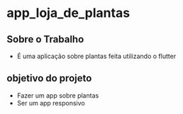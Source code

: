 # app_loja_de_plantas

## Sobre o Trabalho

+ É uma aplicação sobre plantas feita utilizando o flutter

## objetivo do projeto

+ Fazer um app sobre plantas
+ Ser um app responsivo